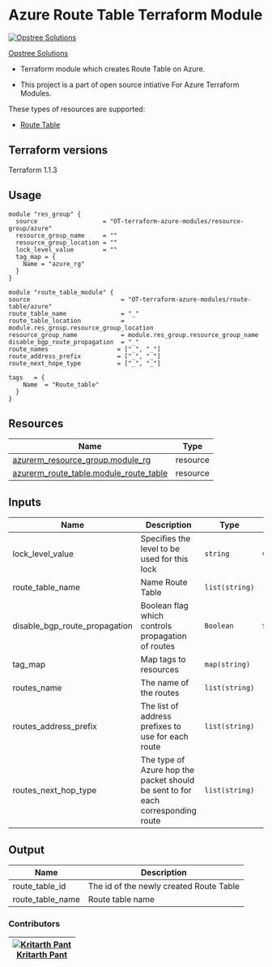 Azure Route Table Terraform Module
=====================================

[![Opstree Solutions][opstree_avatar]][opstree_homepage]

[Opstree Solutions][opstree_homepage] 

   [opstree_homepage]: https://opstree.github.io/
   [opstree_avatar]: https://img.cloudposse.com/150x150/https://github.com/opstree.png

- Terraform module which creates Route Table on Azure.

- This project is a part of open source intiative For Azure Terraform Modules.

These types of resources are supported:
 * [Route Table](https://registry.terraform.io/providers/hashicorp/azurerm/latest/docs/resources/route_table)

Terraform versions
------------------
Terraform 1.1.3

Usage
------

```hcl
module "res_group" {
  source                  = "OT-terraform-azure-modules/resource-group/azure"
  resource_group_name     = ""
  resource_group_location = ""
  lock_level_value        = ""
  tag_map = {
    Name = "azure_rg"
  }
}

module "route_table_module" {
source                         = "OT-terraform-azure-modules/route-table/azure"
route_table_name               = "_"
route_table_location           = module.res_group.resource_group_location
resource_group_name            = module.res_group.resource_group_name
disable_bgp_route_propagation  = "_"
route_names                   = ["_", "_"]
route_address_prefix          = ["_", "_"]
route_next_hope_type          = ["_", "_"]

tags   = {
    Name  = "Route_table"
  }
}

```
Resources
------
| Name | Type |
|------|------|
| [azurerm_resource_group.module_rg](https://registry.terraform.io/providers/hashicorp/azurerm/latest/docs/resources/resource_group) | resource |
| [azurerm_route_table.module_route_table](https://registry.terraform.io/providers/hashicorp/azurerm/latest/docs/resources/route_table) | resource |


Inputs
------
| Name | Description | Type | Default | Required |
|------|-------------|------|---------|:--------:|
| lock_level_value | Specifies the level to be used for this lock | `string` | CanNotDelete | no |
| route_table_name  | Name Route Table | `list(string)` |  | Yes |
| disable_bgp_route_propagation  | Boolean flag which controls propagation of routes | `Boolean` | false | no |
| tag_map |Map tags to resources| `map(string)` |  | no |
| routes_name |  The name of the routes | `list(string)` | | yes |
| routes_address_prefix |The list of address prefixes to use for each route | `list(string)` |  | yes |
| routes_next_hop_type |The type of Azure hop the packet should be sent to for each corresponding route | `list(string)` |  | yes |

Output
-----
| Name | Description |
|------|-------------|
|route_table_id |The id of the newly created Route Table |
|route_table_name |Route table name |

### Contributors
|  [![Kritarth Pant][kritarth_avatar]][kritarth_homepage]<br/>[Kritarth Pant][kritarth_homepage] |
|---|

[Kritarth_homepage]: https://gitlab.com/kritarthp
[Kritarth_avatar]: https://gitlab.com/uploads/-/system/user/avatar/8613469/avatar.png?width=400
